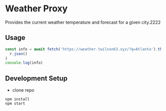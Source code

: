 # Weather Proxy

Provides the current weather temperature and forecast for a given city.2222

## Usage

```js
const info = await fetch('https://weather.twilson63.xyz/?q=Atlanta').then(r =>
  r.json()
)
console.log(info)
```

## Development Setup

- clone repo

```
npm install
npm start
```
